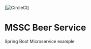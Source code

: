 [![CircleCI](https://dl.circleci.com/status-badge/img/circleci/7T5H4DsukpRZ9tSmkKctRx/SExTLUPoRm98BwAURTReZE/tree/main.svg)]
# MSSC Beer Service

Spring Boot Microservice example

